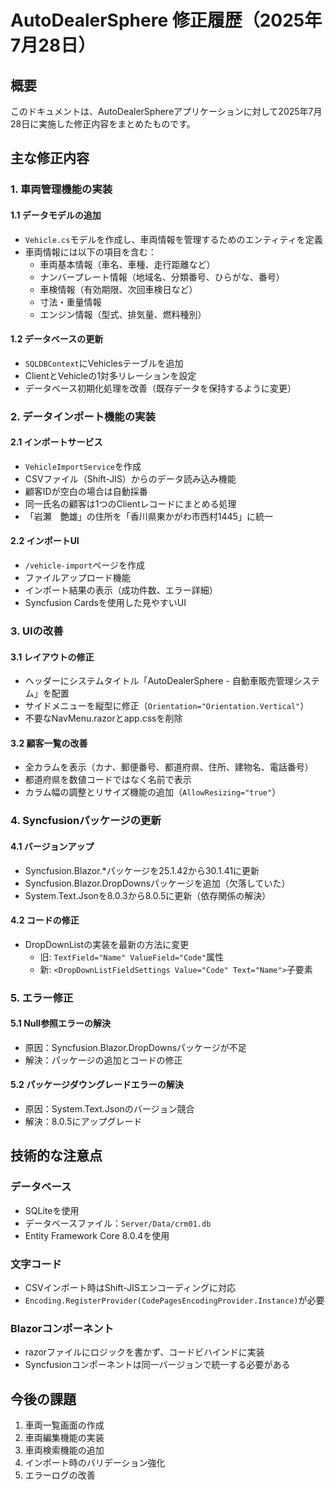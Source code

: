 # AutoDealerSphere 修正履歴（2025年7月28日）

## 概要
このドキュメントは、AutoDealerSphereアプリケーションに対して2025年7月28日に実施した修正内容をまとめたものです。

## 主な修正内容

### 1. 車両管理機能の実装

#### 1.1 データモデルの追加
- `Vehicle.cs`モデルを作成し、車両情報を管理するためのエンティティを定義
- 車両情報には以下の項目を含む：
  - 車両基本情報（車名、車種、走行距離など）
  - ナンバープレート情報（地域名、分類番号、ひらがな、番号）
  - 車検情報（有効期限、次回車検日など）
  - 寸法・重量情報
  - エンジン情報（型式、排気量、燃料種別）

#### 1.2 データベースの更新
- `SQLDBContext`にVehiclesテーブルを追加
- ClientとVehicleの1対多リレーションを設定
- データベース初期化処理を改善（既存データを保持するように変更）

### 2. データインポート機能の実装

#### 2.1 インポートサービス
- `VehicleImportService`を作成
- CSVファイル（Shift-JIS）からのデータ読み込み機能
- 顧客IDが空白の場合は自動採番
- 同一氏名の顧客は1つのClientレコードにまとめる処理
- 「岩瀬　艶雄」の住所を「香川県東かがわ市西村1445」に統一

#### 2.2 インポートUI
- `/vehicle-import`ページを作成
- ファイルアップロード機能
- インポート結果の表示（成功件数、エラー詳細）
- Syncfusion Cardsを使用した見やすいUI

### 3. UIの改善

#### 3.1 レイアウトの修正
- ヘッダーにシステムタイトル「AutoDealerSphere - 自動車販売管理システム」を配置
- サイドメニューを縦型に修正（`Orientation="Orientation.Vertical"`）
- 不要なNavMenu.razorとapp.cssを削除

#### 3.2 顧客一覧の改善
- 全カラムを表示（カナ、郵便番号、都道府県、住所、建物名、電話番号）
- 都道府県を数値コードではなく名前で表示
- カラム幅の調整とリサイズ機能の追加（`AllowResizing="true"`）

### 4. Syncfusionパッケージの更新

#### 4.1 バージョンアップ
- Syncfusion.Blazor.*パッケージを25.1.42から30.1.41に更新
- Syncfusion.Blazor.DropDownsパッケージを追加（欠落していた）
- System.Text.Jsonを8.0.3から8.0.5に更新（依存関係の解決）

#### 4.2 コードの修正
- DropDownListの実装を最新の方法に変更
  - 旧: `TextField="Name" ValueField="Code"`属性
  - 新: `<DropDownListFieldSettings Value="Code" Text="Name">`子要素

### 5. エラー修正

#### 5.1 Null参照エラーの解決
- 原因：Syncfusion.Blazor.DropDownsパッケージが不足
- 解決：パッケージの追加とコードの修正

#### 5.2 パッケージダウングレードエラーの解決
- 原因：System.Text.Jsonのバージョン競合
- 解決：8.0.5にアップグレード

## 技術的な注意点

### データベース
- SQLiteを使用
- データベースファイル：`Server/Data/crm01.db`
- Entity Framework Core 8.0.4を使用

### 文字コード
- CSVインポート時はShift-JISエンコーディングに対応
- `Encoding.RegisterProvider(CodePagesEncodingProvider.Instance)`が必要

### Blazorコンポーネント
- razorファイルにロジックを書かず、コードビハインドに実装
- Syncfusionコンポーネントは同一バージョンで統一する必要がある

## 今後の課題

1. 車両一覧画面の作成
2. 車両編集機能の実装
3. 車両検索機能の追加
4. インポート時のバリデーション強化
5. エラーログの改善